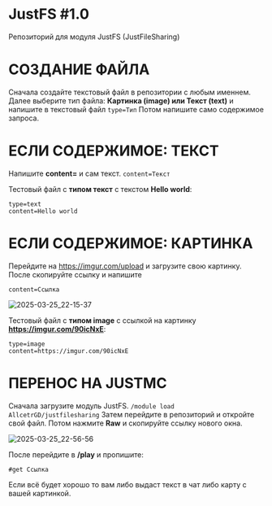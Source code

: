 # JustFS #1.0
Репозиторий для модуля JustFS (JustFileSharing)

# СОЗДАНИЕ ФАЙЛА

Сначала создайте текстовый файл в репозитории c любым именнем. Далее выберите тип файла: **Картинка (image) или Текст (text)** и напишите в текстовый файл
```type=Тип```
Потом напишите само содержимое запроса. 
# ЕСЛИ СОДЕРЖИМОЕ: ТЕКСТ

Напишите **content=** и сам текст.
```content=Текст```

Тестовый файл с **типом текст** с текстом **Hello world**:

``` shell
type=text
content=Hello world
```

# ЕСЛИ СОДЕРЖИМОЕ: КАРТИНКА

Перейдите на https://imgur.com/upload и загрузите свою картинку. После скопируйте ссылку и напишите

```content=Ссылка```

![2025-03-25_22-15-37](https://github.com/user-attachments/assets/3d2e2be9-9d93-49e0-bbd6-9aef7d7ee2eb)

Тестовый файл с **типом image** с ссылкой на картинку **https://imgur.com/90icNxE**:

``` shell
type=image
content=https://imgur.com/90icNxE
```

# ПЕРЕНОС НА JUSTMC

Сначала загрузите модуль JustFS.
```/module load AllcetrGD/justfilesharing```
Затем перейдите в репозиторий и откройте свой файл. Потом нажмите **Raw** и скопируйте ссылку нового окна.

![2025-03-25_22-56-56](https://github.com/user-attachments/assets/63d45995-038c-4969-9805-0fad1318e47e)

После перейдите в **/play** и пропишите:
``` shell
#get Ссылка
```
Если всё будет хорошо то вам либо выдаст текст в чат либо карту с вашей картинкой.

